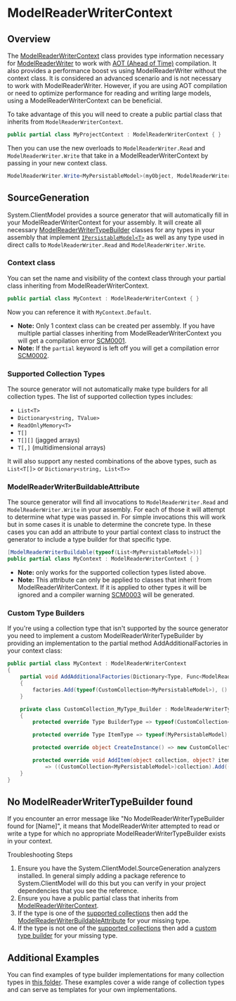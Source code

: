 # ModelReaderWriterContext

## Overview

The [ModelReaderWriterContext](https://github.com/Azure/azure-sdk-for-net/blob/main/sdk/core/System.ClientModel/src/ModelReaderWriter/ModelReaderWriterContext.cs) class
 provides type information necessary for [ModelReaderWriter](https://github.com/Azure/azure-sdk-for-net/blob/main/sdk/core/System.ClientModel/src/ModelReaderWriter/ModelReaderWriter.cs)
 to work with [AOT (Ahead of Time)](https://learn.microsoft.com/dotnet/core/deploying/native-aot/) compilation.
It also provides a performance boost vs using ModelReaderWriter without the context class.  It is considered
an advanced scenario and is not necessary to work with ModelReaderWriter. However, if you are using AOT compilation or need to optimize
performance for reading and writing large models, using a ModelReaderWriterContext can be beneficial.

To take advantage of this you will need to create a public partial class that inherits from `ModelReaderWriterContext`.

```C# Snippet:ModelReaderWriterContext_Example
public partial class MyProjectContext : ModelReaderWriterContext { }
```

Then you can use the new overloads to `ModelReaderWriter.Read` and `ModelReaderWriter.Write`
that take in a ModelReaderWriterContext by passing in your new context class.

```C# Snippet:ModelReaderWriterContext_Usage
ModelReaderWriter.Write<MyPersistableModel>(myObject, ModelReaderWriterOptions.Json, MyProjectContext.Default);
```

## SourceGeneration

System.ClientModel provides a source generator that will automatically fill in your ModelReaderWriterContext for your assembly.
It will create all necessary [ModelReaderWriterTypeBuilder](https://github.com/Azure/azure-sdk-for-net/blob/main/sdk/core/System.ClientModel/src/ModelReaderWriter/ModelReaderWriterTypeBuilder.cs)
classes for any types in your assembly that implement [`IPersistableModel<T>`](https://github.com/Azure/azure-sdk-for-net/blob/main/sdk/core/System.ClientModel/src/ModelReaderWriter/IPersistableModel.cs)
as well as any type used in direct calls to `ModelReaderWriter.Read` and `ModelReaderWriter.Write`.

### Context class

You can set the name and visibility of the context class through your partial class inheriting from ModelReaderWriterContext.

```C# Snippet:ModelReaderWriterContext_ContextClass
public partial class MyContext : ModelReaderWriterContext { }
```

Now you can reference it with `MyContext.Default`.

- **Note:** Only 1 context class can be created per assembly.
 If you have multiple partial classes inheriting from ModelReaderWriterContext you will get a compilation error [SCM0001](https://aka.ms/system-clientmodel/diagnostics#scm0001).
- **Note:** If the `partial` keyword is left off you will get a compilation error [SCM0002](https://aka.ms/system-clientmodel/diagnostics#scm0002).

### Supported Collection Types

The source generator will not automatically make type builders for all collection types.
The list of supported collection types includes:
- `List<T>`
- `Dictionary<string, TValue>`
- `ReadOnlyMemory<T>`
- `T[]`
- `T[][]` (jagged arrays)
- `T[,]` (multidimensional arrays)

It will also support any nested combinations of the above types, such as `List<T[]>` or `Dictionary<string, List<T>>`

### ModelReaderWriterBuildableAttribute

The source generator will find all invocations to `ModelReaderWriter.Read` and `ModelReaderWriter.Write` in your assembly.
For each of those it will attempt to determine what type was passed in.  For simple invocations this will work but in some cases
it is unable to determine the concrete type.  In these cases you can add an attribute to your partial context
class to instruct the generator to include a type builder for that specific type.

```C# Snippet:ModelReaderWriterContext_AttributeUsage
[ModelReaderWriterBuildable(typeof(List<MyPersistableModel>))]
public partial class MyContext : ModelReaderWriterContext { }
```

- **Note:** only works for the supported collection types listed above.
- **Note:** This attribute can only be applied to classes that inherit from ModelReaderWriterContext.
If it is applied to other types it will be ignored and a compiler warning [SCM0003](https://aka.ms/system-clientmodel/diagnostics#scm0003) will be generated.

### Custom Type Builders

If you're using a collection type that isn't supported by the source generator you need to
implement a custom ModelReaderWriterTypeBuilder by providing an implementation to the partial method AddAdditionalFactories in your context class:

```C# Snippet:ModelReaderWriterContext_CustomBuilder
public partial class MyContext : ModelReaderWriterContext
{
    partial void AddAdditionalFactories(Dictionary<Type, Func<ModelReaderWriterTypeBuilder>> factories)
    {
        factories.Add(typeof(CustomCollection<MyPersistableModel>), () => new CustomCollection_MyType_Builder());
    }

    private class CustomCollection_MyType_Builder : ModelReaderWriterTypeBuilder
    {
        protected override Type BuilderType => typeof(CustomCollection<MyPersistableModel>);

        protected override Type ItemType => typeof(MyPersistableModel);

        protected override object CreateInstance() => new CustomCollection<MyPersistableModel>();

        protected override void AddItem(object collection, object? item)
            => ((CustomCollection<MyPersistableModel>)collection).Add((MyPersistableModel)item!);
    }
}
```

## No ModelReaderWriterTypeBuilder found

If you encounter an error message like "No ModelReaderWriterTypeBuilder found for [Name]", it means that ModelReaderWriter attempted to read or write
 a type for which no appropriate ModelReaderWriterTypeBuilder exists in your context.

Troubleshooting Steps

1. Ensure you have the System.ClientModel.SourceGeneration analyzers installed. In general simply adding
a package reference to System.ClientModel will do this but you can verify in your project dependencies that you see the reference.
2. Ensure you have a public partial class that inherits from [ModelReaderWriterContext](#context-class).
3. If the type is one of the [supported collections](#supported-collection-types) then add the [ModelReaderWriterBuildableAttribute](#modelreaderwriterbuildableattribute) for your missing type.
4. If the type is not one of the [supported collections](#supported-collection-types) then add a [custom type builder](#custom-type-builders) for your missing type.

## Additional Examples

You can find examples of type builder implementations for many collection types in [this folder](https://github.com/Azure/azure-sdk-for-net/blob/main/sdk/core/System.ClientModel/tests/ModelReaderWriterTests/Models/AvailabilitySetDatas).
These examples cover a wide range of collection types and can serve as templates for your own implementations.
